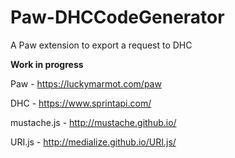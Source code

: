 # Paw-DHCCodeGenerator
A Paw extension to export a request to DHC


**Work in progress**


Paw - https://luckymarmot.com/paw

DHC - https://www.sprintapi.com/

mustache.js - http://mustache.github.io/

URI.js - http://medialize.github.io/URI.js/
